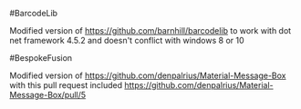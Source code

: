 #BarcodeLib

Modified version of https://github.com/barnhill/barcodelib to work with dot net framework 4.5.2 and doesn't conflict with windows 8 or 10


#BespokeFusion

Modified version of https://github.com/denpalrius/Material-Message-Box with this pull request included https://github.com/denpalrius/Material-Message-Box/pull/5